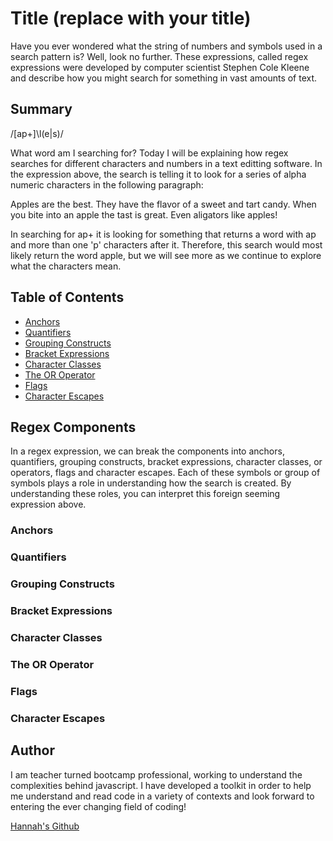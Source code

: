 # Title (replace with your title)

Have you ever wondered what the string of numbers and symbols used in a search pattern is? Well, look no further. These expressions, called regex expressions were developed by computer scientist Stephen Cole Kleene and describe how you might search for something in vast amounts of text. 

## Summary

/[ap+]\l(e|s)/

What word am I searching for? Today I will be explaining how regex searches for different characters and numbers in a text editting software. In the expression above, the search is telling it to look for a series of alpha numeric characters in the following paragraph: 

Apples are the best. They have the flavor of a sweet and tart candy. When you bite into an apple the tast is great. Even aligators like apples! 

In searching for ap+ it is looking for something that returns a word with ap and more than one 'p' characters after it. Therefore, this search would most likely return the word apple, but we will see more as we continue to explore what the characters mean. 

## Table of Contents

- [Anchors](#anchors)
- [Quantifiers](#quantifiers)
- [Grouping Constructs](#grouping-constructs)
- [Bracket Expressions](#bracket-expressions)
- [Character Classes](#character-classes)
- [The OR Operator](#the-or-operator)
- [Flags](#flags)
- [Character Escapes](#character-escapes)

## Regex Components

In a regex expression, we can break the components into anchors, quantifiers, grouping constructs, bracket expressions, character classes, or operators, flags and character escapes. Each of these symbols or group of symbols plays a role in understanding how the search is created. By understanding these roles, you can interpret this foreign seeming expression above. 

### Anchors

### Quantifiers

### Grouping Constructs

### Bracket Expressions

### Character Classes

### The OR Operator

### Flags

### Character Escapes

## Author

I am teacher turned bootcamp professional, working to understand the complexities behind javascript. I have developed a toolkit in order to help me understand and read code in a variety of contexts and look forward to entering the ever changing field of coding!

<a href= "https://github.com/hlodg">Hannah's Github</a>